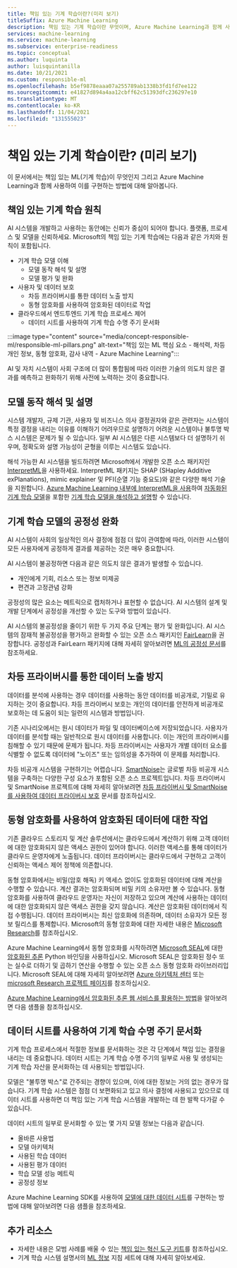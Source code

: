 ```yaml
---
title: 책임 있는 기계 학습이란?(미리 보기)
titleSuffix: Azure Machine Learning
description: 책임 있는 기계 학습이란 무엇이며, Azure Machine Learning과 함께 사용하여 모델을 이해하고 데이터를 보호하고 모델 수명 주기를 제어하는 방법을 알아봅니다.
services: machine-learning
ms.service: machine-learning
ms.subservice: enterprise-readiness
ms.topic: conceptual
ms.author: luquinta
author: luisquintanilla
ms.date: 10/21/2021
ms.custom: responsible-ml
ms.openlocfilehash: b5ef9878eaaa07a255789ab1338b3fd1fd7ee122
ms.sourcegitcommit: e41827d894a4aa12cbff62c51393dfc236297e10
ms.translationtype: MT
ms.contentlocale: ko-KR
ms.lasthandoff: 11/04/2021
ms.locfileid: "131555023"
---
```

# <a name="what-is-responsible-machine-learning-preview"></a>책임 있는 기계 학습이란? (미리 보기)

이 문서에서는 책임 있는 ML(기계 학습)이 무엇인지 그리고 Azure Machine Learning과 함께 사용하여 이를 구현하는 방법에 대해 알아봅니다.

## <a name="responsible-machine-learning-principles"></a>책임 있는 기계 학습 원칙

AI 시스템을 개발하고 사용하는 동안에는 신뢰가 중심이 되어야 합니다. 플랫폼, 프로세스 및 모델을 신뢰하세요. Microsoft의 책임 있는 기계 학습에는 다음과 같은 가치와 원칙이 포함됩니다.

- 기계 학습 모델 이해
  - 모델 동작 해석 및 설명
  - 모델 평가 및 완화
- 사용자 및 데이터 보호
  - 차등 프라이버시를 통한 데이터 노출 방지
  - 동형 암호화를 사용하여 암호화된 데이터로 작업
- 클라우드에서 엔드투엔드 기계 학습 프로세스 제어
  - 데이터 시트를 사용하여 기계 학습 수명 주기 문서화

:::image type="content" source="media/concept-responsible-ml/responsible-ml-pillars.png" alt-text="책임 있는 ML 핵심 요소 - 해석력, 차등 개인 정보, 동형 암호화, 감사 내역 - Azure Machine Learning":::

AI 및 자치 시스템이 사회 구조에 더 많이 통합됨에 따라 이러한 기술의 의도치 않은 결과를 예측하고 완화하기 위해 사전에 노력하는 것이 중요합니다.

## <a name="interpret-and-explain-model-behavior"></a>모델 동작 해석 및 설명

시스템 개발자, 규제 기관, 사용자 및 비즈니스 의사 결정권자와 같은 관련자는 시스템이 특정 결정을 내리는 이유를 이해하기 어려우므로 설명하기 어려운 시스템이나 불투명 박스 시스템은 문제가 될 수 있습니다. 일부 AI 시스템은 다른 시스템보다 더 설명하기 쉬우며, 정확도와 설명 가능성이 균형을 이루는 시스템도 있습니다.

해석 가능한 AI 시스템을 빌드하려면 Microsoft에서 개발한 오픈 소스 패키지인 [InterpretML](https://github.com/interpretml/interpret)을 사용하세요. InterpretML 패키지는 SHAP (SHapley Additive exPlanations), mimic explainer 및 PFI(순열 기능 중요도)와 같은 다양한 해석 기술을 지원합니다.  [Azure Machine Learning 내부에 InterpretML을 사용](how-to-machine-learning-interpretability.md)하여 [자동화된 기계 학습 모델](how-to-machine-learning-interpretability-automl.md)을 포함한 [기계 학습 모델을 해석하고 설명](how-to-machine-learning-interpretability-aml.md)할 수 있습니다.

## <a name="mitigate-fairness-in-machine-learning-models"></a>기계 학습 모델의 공정성 완화

AI 시스템이 사회의 일상적인 의사 결정에 점점 더 많이 관여함에 따라, 이러한 시스템이 모든 사용자에게 공정하게 결과를 제공하는 것은 매우 중요합니다.

AI 시스템이 불공정하면 다음과 같은 의도치 않은 결과가 발생할 수 있습니다.

- 개인에게 기회, 리소스 또는 정보 미제공
- 편견과 고정관념 강화

공정성의 많은 요소는 메트릭으로 캡처하거나 표현할 수 없습니다. AI 시스템의 설계 및 개발 단계에서 공정성을 개선할 수 있는 도구와 방법이 있습니다.

AI 시스템의 불공정성을 줄이기 위한 두 가지 주요 단계는 평가 및 완화입니다. AI 시스템의 잠재적 불공정성을 평가하고 완화할 수 있는 오픈 소스 패키지인 [FairLearn](https://github.com/fairlearn/fairlearn)을 권장합니다. 공정성과 FairLearn 패키지에 대해 자세히 알아보려면 [ML의 공정성 문서](./concept-fairness-ml.md)를 참조하세요.

## <a name="prevent-data-exposure-with-differential-privacy"></a>차등 프라이버시를 통한 데이터 노출 방지

데이터를 분석에 사용하는 경우 데이터를 사용하는 동안 데이터를 비공개로, 기밀로 유지하는 것이 중요합니다. 차등 프라이버시 보호는 개인의 데이터를 안전하게 비공개로 보호하는 데 도움이 되는 일련의 시스템과 방법입니다.

기존 시나리오에서는 원시 데이터가 파일 및 데이터베이스에 저장되었습니다. 사용자가 데이터를 분석할 때는 일반적으로 원시 데이터를 사용합니다. 이는 개인의 프라이버시를 침해할 수 있기 때문에 문제가 됩니다. 차등 프라이버시는 사용자가 개별 데이터 요소를 식별할 수 없도록 데이터에 "노이즈" 또는 임의성을 추가하여 이 문제를 처리합니다.

차등 비공개 시스템을 구현하기는 어렵습니다. [SmartNoise](https://github.com/opendifferentialprivacy/smartnoise-core)는 글로벌 차등 비공개 시스템을 구축하는 다양한 구성 요소가 포함된 오픈 소스 프로젝트입니다. 차등 프라이버시 및 SmartNoise 프로젝트에 대해 자세히 알아보려면 [차등 프라이버시 및 SmartNoise를 사용하여 데이터 프라이버시 보호](./concept-differential-privacy.md) 문서를 참조하십시오.

## <a name="work-on-encrypted-data-with-homomorphic-encryption"></a>동형 암호화를 사용하여 암호화된 데이터에 대한 작업

기존 클라우드 스토리지 및 계산 솔루션에서는 클라우드에서 계산하기 위해 고객 데이터에 대한 암호화되지 않은 액세스 권한이 있어야 합니다. 이러한 액세스를 통해 데이터가 클라우드 운영자에게 노출됩니다. 데이터 프라이버시는 클라우드에서 구현하고 고객이 신뢰하는 액세스 제어 정책에 의존합니다.

동형 암호화에서는 비밀(암호 해독) 키 액세스 없이도 암호화된 데이터에 대해 계산을 수행할 수 있습니다. 계산 결과는 암호화되며 비밀 키의 소유자만 볼 수 있습니다. 동형 암호화를 사용하여 클라우드 운영자는 자신이 저장하고 있으며 계산에 사용하는 데이터에 대한 암호화되지 않은 액세스 권한을 갖지 않습니다. 계산은 암호화된 데이터에서 직접 수행됩니다. 데이터 프라이버시는 최신 암호화에 의존하며, 데이터 소유자가 모든 정보 릴리스를 통제합니다. Microsoft의 동형 암호화에 대한 자세한 내용은 [Microsoft Research](https://www.microsoft.com/research/project/homomorphic-encryption/)를 참조하십시오.

Azure Machine Learning에서 동형 암호화를 시작하려면 [Microsoft SEAL](https://github.com/microsoft/SEAL)에 대한 [암호화된 추론](https://pypi.org/project/encrypted-inference/) Python 바인딩을 사용하십시오. Microsoft SEAL은 암호화된 정수 또는 실수로 더하기 및 곱하기 연산을 수행할 수 있는 오픈 소스 동형 암호화 라이브러리입니다. Microsoft SEAL에 대해 자세히 알아보려면 [Azure 아키텍처 센터](/azure/architecture/solution-ideas/articles/homomorphic-encryption-seal) 또는 [microsoft Research 프로젝트 페이지](https://www.microsoft.com/research/project/microsoft-seal/)를 참조하십시오.

[Azure Machine Learning에서 암호화된 추론 웹 서비스를 활용하는 방법](how-to-homomorphic-encryption-seal.md)을 알아보려면 다음 샘플을 참조하십시오.

## <a name="document-the-machine-learning-lifecycle-with-datasheets"></a>데이터 시트를 사용하여 기계 학습 수명 주기 문서화

기계 학습 프로세스에서 적절한 정보를 문서화하는 것은 각 단계에서 책임 있는 결정을 내리는 데 중요합니다. 데이터 시트는 기계 학습 수명 주기의 일부로 사용 및 생성되는 기계 학습 자산을 문서화하는 데 사용되는 방법입니다.

모델은 "불투명 박스"로 간주되는 경향이 있으며, 이에 대한 정보는 거의 없는 경우가 많습니다. 기계 학습 시스템은 점점 더 보편화되고 있고 의사 결정에 사용되고 있으므로 데이터 시트를 사용하면 더 책임 있는 기계 학습 시스템을 개발하는 데 한 발짝 다가갈 수 있습니다.

데이터 시트의 일부로 문서화할 수 있는 몇 가지 모델 정보는 다음과 같습니다.

- 올바른 사용법
- 모델 아키텍처
- 사용된 학습 데이터
- 사용된 평가 데이터
- 학습 모델 성능 메트릭
- 공정성 정보

Azure Machine Learning SDK를 사용하여 [모델에 대한 데이터 시트](https://github.com/microsoft/MLOps/blob/master/pytorch_with_datasheet/model_with_datasheet.ipynb)를 구현하는 방법에 대해 알아보려면 다음 샘플을 참조하세요.

## <a name="additional-resources"></a>추가 리소스

- 자세한 내용은 모범 사례를 배울 수 있는 [책임 있는 혁신 도구 키트](/azure/architecture/guide/responsible-innovation/)를 참조하십시오.
- 기계 학습 시스템 설명서의 [ML 정보](https://www.partnershiponai.org/about-ml/) 지침 세트에 대해 자세히 알아보세요.